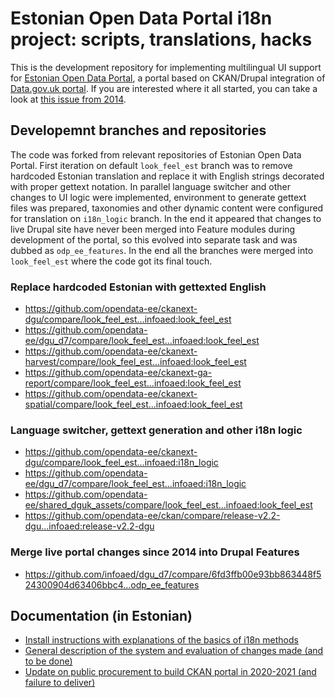 # Estonian Open Data Portal i18n project: scripts, translations, hacks

This is the development repository for implementing multilingual UI support for [Estonian Open Data Portal](https://github.com/opendata-ee), a portal based on CKAN/Drupal integration of [Data.gov.uk portal](https://github.com/datagovuk/dgu-vagrant-puppet). If you are interested where it all started, you can take a look at [this issue from 2014](https://github.com/datagovuk/ckanext-dgu/issues/46).

## Developemnt branches and repositories

The code was forked from relevant repositories of Estonian Open Data Portal. First iteration on default `look_feel_est` branch was to remove hardcoded Estonian translation and replace it with English strings decorated with proper gettext notation. In parallel language switcher and other changes to UI logic were implemented, environment to generate gettext files was prepared, taxonomies and other dynamic content were configured for translation on `i18n_logic` branch. In the end it appeared that changes to live Drupal site have never been merged into Feature modules during development of the portal, so this evolved into separate task and was dubbed as `odp_ee_features`. In the end all the branches were merged into `look_feel_est` where the code got its final touch.

### Replace hardcoded Estonian with gettexted English

* https://github.com/opendata-ee/ckanext-dgu/compare/look_feel_est...infoaed:look_feel_est
* https://github.com/opendata-ee/dgu_d7/compare/look_feel_est...infoaed:look_feel_est
* https://github.com/opendata-ee/ckanext-harvest/compare/look_feel_est...infoaed:look_feel_est
* https://github.com/opendata-ee/ckanext-ga-report/compare/look_feel_est...infoaed:look_feel_est
* https://github.com/opendata-ee/ckanext-spatial/compare/look_feel_est...infoaed:look_feel_est

### Language switcher, gettext generation and other i18n logic

* https://github.com/opendata-ee/ckanext-dgu/compare/look_feel_est...infoaed:i18n_logic
* https://github.com/opendata-ee/dgu_d7/compare/look_feel_est...infoaed:i18n_logic
* https://github.com/opendata-ee/shared_dguk_assets/compare/look_feel_est...infoaed:look_feel_est
* https://github.com/opendata-ee/ckan/compare/release-v2.2-dgu...infoaed:release-v2.2-dgu

### Merge live portal changes since 2014 into Drupal Features

* https://github.com/infoaed/dgu_d7/compare/6fd3ffb00e93bb863448f524300904d63406bbc4...odp_ee_features

## Documentation (in Estonian)

* [Install instructions with explanations of the basics of i18n methods](INSTALL.md)
* [General description of the system and evaluation of changes made (and to be done)](docs/README.md)
* [Update on public procurement to build CKAN portal in 2020-2021 (and failure to deliver)](docs/YES-WE-CKAN.md)
